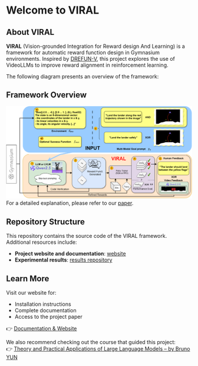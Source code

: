# Welcome to **VIRAL**

## About VIRAL

**VIRAL** (Vision-grounded Integration for Reward design And Learning) is a framework for automatic reward function design in Gymnasium environments. Inspired by [DREFUN-V](assets/initial_idea.pdf), this project explores the use of VideoLLMs to improve reward alignment in reinforcement learning.

The following diagram presents an overview of the framework:

## Framework Overview

![VIRAL Framework](assets/Pipeline.png)  
For a detailed explanation, please refer to our [paper](assets/VIRAL.pdf).

## Repository Structure

This repository contains the source code of the VIRAL framework. Additional resources include:  
- **Project website and documentation**: [website](https://github.com/VIRAL-UCBL1/VIRAL-UCBL1.github.io)
- **Experimental results**: [results repository](https://github.com/VIRAL-UCBL1/results)  

## Learn More

Visit our website for:  
- Installation instructions  
- Complete documentation  
- Access to the project paper  

👉 [Documentation & Website](https://viral-ucbl1.github.io/)

We also recommend checking out the course that guided this project:  
👉 [Theory and Practical Applications of Large Language Models – by Bruno YUN](https://bruno-yun.notion.site/Theory-and-Practical-Applications-of-Large-Language-Models-570124290ae1402ab94b567bfb9b7a08)
